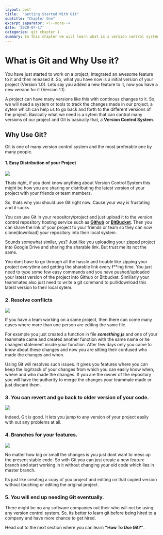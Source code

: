 ```yaml
---
layout: post
title:  "Getting Started With Git"
subtitle: "Chapter One"
excerpt_separator: <!--more-->
date: '2020-07-17'
categories: git chapter 1
summary: In this chapter we will learn what is a version control system, what the heck is Git and why we should use it in our projects.
---
```


# What is Git and Why Use it?

You have just started to work on a project, integrated an awesome feature to it and then released it. So, what you have now is a initial version of your project (Version 1.0). Lets say you added a new feature to it, now you have a new version for it (Version 1.1). <!--more--> 

A project can have many versions like this with continous changes to it. So, we will need a system or tools to track the changes made in our project, a sytem which can help us to go back and forth to the different versions of the project. Basically what we need is a sytem that can control many versions of our project and Git is basically that, a **Version Control System**.

## Why Use Git? 

Git is one of many version control system and the most preferable one by many people.

####  1. Easy Distribution of your Project

<img class= "img-fluid img-thumbnail" src="{{site.baseurl}}/assets/img/git01.png">

Thats right, if you dont know anything about Version Control System this might be how you are sharing or distributing the latest version of your project with your friends or team members. 

So, thats why you should use Git right now. Cause your way is frustating and it sucks.

You can use Git in your repository/project and just upload it to the version control repository hosting service such as  [**Github**](https://www.github.com) or  [**BitBucket**](https://www.bitbucket.com).
Then you can share the link of your project to your friends or team so they can now clone(download) your repository into their local system.

Sounds somewhat similar, yes? Just like you uploading your zipped project into Google Drive and sharing the sharable link. But trust me its not the same.

You dont have to go through all the hassle and trouble like zipping your project everytime and getting the sharable link every f**ing time.
You just need to type some few easy commands and you have pushed/uploaded your latest version of the project into Github or Bitbucket.
Simillarly your teammates also just need to write a git command to pull/download this latest version to their local sytem.

### 2. Resolve conflicts

<img class= "img-fluid img-thumbnail" src="{{site.baseurl}}/assets/img/git02.png">

If you have a team working on a same project, then there can come many cases where more than one person are editing the same file.

For example you just created a function in file ***something.js*** and one of your teammate came and created another function with the same name or he changed statement inside your function. After few days only you came to know about these changes and now you are sitting their confused who made the changes and when.

Using Git will resolves such issues. It gives you features where you can keep the log/track of your changes from which you can easily know when, where and who made the changes. If you are the owner of the repository you will have the authority to merge the changes your teammate made or just discard them. 

### 3. You can revert and go back to older version of your code.

<img class= "img-fluid img-thumbnail" src="{{site.baseurl}}/assets/img/git003.png">

Indeed, Git is good. It lets you jump to any version of your project easily with out any problems at all.

### 4. Branches for your features. 

<img class= "img-fluid img-thumbnail" src="{{site.baseurl}}/assets/img/git04.png">

No matter how big or small the changes is you just dont want to mess up the present stable code. So with Git you can just create a new feature branch and start working in it without changing your old code which lies in master branch.

Its just like creating a copy of you project and editing on that copied version without touching or editing the original project.

### 5. You will end up needing Git eventually.

There might be no any software companies out their who will not be using any version control system. So, its better to learn git before being hired to a company and have more chance to get hired.

Head out to the next section where you can learn **"How To Use Git?"**.
